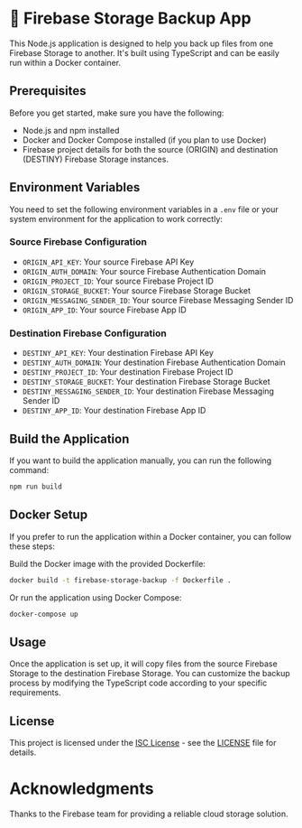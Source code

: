 # 📁 Firebase Storage Backup App

This Node.js application is designed to help you back up files from one Firebase Storage to another. It's built using TypeScript and can be easily run within a Docker container.

## Prerequisites

Before you get started, make sure you have the following:

- Node.js and npm installed
- Docker and Docker Compose installed (if you plan to use Docker)
- Firebase project details for both the source (ORIGIN) and destination (DESTINY) Firebase Storage instances.

## Environment Variables

You need to set the following environment variables in a `.env` file or your system environment for the application to work correctly:

### Source Firebase Configuration
- `ORIGIN_API_KEY`: Your source Firebase API Key
- `ORIGIN_AUTH_DOMAIN`: Your source Firebase Authentication Domain
- `ORIGIN_PROJECT_ID`: Your source Firebase Project ID
- `ORIGIN_STORAGE_BUCKET`: Your source Firebase Storage Bucket
- `ORIGIN_MESSAGING_SENDER_ID`: Your source Firebase Messaging Sender ID
- `ORIGIN_APP_ID`: Your source Firebase App ID

### Destination Firebase Configuration
- `DESTINY_API_KEY`: Your destination Firebase API Key
- `DESTINY_AUTH_DOMAIN`: Your destination Firebase Authentication Domain
- `DESTINY_PROJECT_ID`: Your destination Firebase Project ID
- `DESTINY_STORAGE_BUCKET`: Your destination Firebase Storage Bucket
- `DESTINY_MESSAGING_SENDER_ID`: Your destination Firebase Messaging Sender ID
- `DESTINY_APP_ID`: Your destination Firebase App ID

## Build the Application

If you want to build the application manually, you can run the following command:

```bash
npm run build
```

## Docker Setup

If you prefer to run the application within a Docker container, you can follow these steps:

Build the Docker image with the provided Dockerfile:
```bash
docker build -t firebase-storage-backup -f Dockerfile .
```

Or run the application using Docker Compose:

```bash
docker-compose up
```

## Usage

Once the application is set up, it will copy files from the source Firebase Storage to the destination Firebase Storage. You can customize the backup process by modifying the TypeScript code according to your specific requirements.

## License

This project is licensed under the [ISC License](LICENSE) - see the [LICENSE](LICENSE) file for details.


# Acknowledgments

Thanks to the Firebase team for providing a reliable cloud storage solution.
